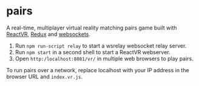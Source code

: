 # pairs 

A real-time, multiplayer virtual reality matching pairs game built with 
[ReactVR](https://facebookincubator.github.io/react-vr/),
[Redux](http://redux.js.org/) and
[websockets](https://developer.mozilla.org/en-US/docs/Web/API/WebSockets_API).

1. Run ```npm run-script relay``` to start a wsrelay websocket relay server.
2. Run ```npm start``` in a second shell to start a ReactVR webserver.
3. Open ```http:/localhost:8081/vr/``` in multiple web browsers to play pairs.

To run pairs over a network, replace localhost with your IP address in the browser URL and ```index.vr.js```.
